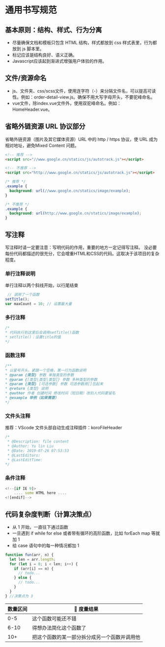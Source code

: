 # 通用书写规范

## 基本原则：结构、样式、行为分离

- 尽量确保文档和模板只包含 HTML 结构，样式都放到 css 样式表里，行为都放到 js 脚本里。
- 标记应该是结构良好、语义正确。
- Javascript应该起到渐进式增强用户体验的作用。
  
## 文件/资源命名

- js、文件夹、css/scss文件，使用连字符（-）来分隔文件名，可以提高可读性。例如：order-detail-view.js。确保不用大写字母开头，不要驼峰命名。
- vue文件，除index.vue文件外，使用双驼峰命名。例如：HomeHeader.vue。

## 省略外链资源 URL 协议部分

省略外链资源（图片及其它媒体资源）URL 中的 http / https 协议，使 URL 成为相对地址，避免Mixed Content 问题。
  
``` html
<!-- 推荐 -->
<script src="//www.google.cn/statics/js/autotrack.js"></script>

<!-- 不推荐 -->
<script src="http://www.google.cn/statics/js/autotrack.js"></script>
```

``` css
/* 推荐 */
.example {
  background: url(//www.google.cn/statics/image/example);
}

/* 不推荐 */
.example {
  background: url(http://www.google.cn/statics/image/example);
}
```

## 写注释

写注释时请一定要注意：写明代码的作用，重要的地方一定记得写注释。 没必要每份代码都描述的很充分，它会增重HTML和CSS的代码。这取决于该项目的复杂程度。

### 单行注释说明

单行注释以两个斜线开始，以行尾结束

``` js
 // 调用了一个函数
setTitle();
var maxCount = 10; // 设置最大量
```

### 多行注释

``` js
/*
* 代码执行到这里后会调用setTitle()函数
* setTitle()：设置title的值
*/
```

### 函数注释

``` js
/**
* 以星号开头，紧跟一个空格，第一行为函数说明 
* @param {类型} 参数 单独类型的参数
* @param {[类型|类型|类型]} 参数 多种类型的参数
* @param {类型} [可选参数] 参数 可选参数用[]包起来
* @return {类型} 说明
* @author 作者 创建时间 修改时间（短日期）改别人代码要留名
* @example 举例（如果需要）
*/
```

### 文件头注释

推荐：VScode 文件头部自动生成注释插件：koroFileHeader

``` js
/*
 * @Description: file content
 * @Author: Yu lin Liu
 * @Date: 2019-07-26 07:53:53
 * @LastEditors:
 * @LastEditTime:
*/
```

### 条件注释

``` js
<!--[if IE 9]>
    .... some HTML here ....
<![endif]-->
```

## 代码复杂度判断（计算决策点）

- 从 1 开始，一直往下通过函数
- 一旦遇到 if while for else 或者带有循环的高阶函数，比如 forEach map 等就加 1
- 给 case 语句中的每一种情况都加 1

```js
function fun(arr, n) {
  let len = arr.length;
  for (let i = 0; i < len; i++) {
    if (arr[i] == n) {
      // todo...
    } else {
      // todo...
    }
  }
} //决策点为 3
```

| 数量区间 |  度量结果                                    |
| -------- | -------------------------------------------- |
| 0-5      | 这个函数可能还不错                           |
| 6-10     | 得想办法简化这个函数了                       |
| 10+      | 把这个函数的某一部分拆分成另一个函数并调用他 |
